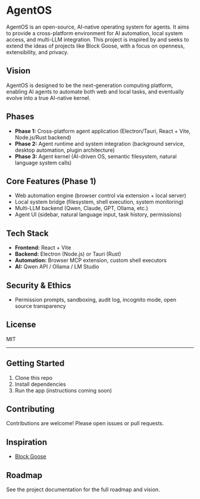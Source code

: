 # AgentOS

AgentOS is an open-source, AI-native operating system for agents. It aims to provide a cross-platform environment for AI automation, local system access, and multi-LLM integration. This project is inspired by and seeks to extend the ideas of projects like Block Goose, with a focus on openness, extensibility, and privacy.

## Vision
AgentOS is designed to be the next-generation computing platform, enabling AI agents to automate both web and local tasks, and eventually evolve into a true AI-native kernel.

## Phases
- **Phase 1:** Cross-platform agent application (Electron/Tauri, React + Vite, Node.js/Rust backend)
- **Phase 2:** Agent runtime and system integration (background service, desktop automation, plugin architecture)
- **Phase 3:** Agent kernel (AI-driven OS, semantic filesystem, natural language system calls)

## Core Features (Phase 1)
- Web automation engine (browser control via extension + local server)
- Local system bridge (filesystem, shell execution, system monitoring)
- Multi-LLM backend (Qwen, Claude, GPT, Ollama, etc.)
- Agent UI (sidebar, natural language input, task history, permissions)

## Tech Stack
- **Frontend:** React + Vite
- **Backend:** Electron (Node.js) or Tauri (Rust)
- **Automation:** Browser MCP extension, custom shell executors
- **AI:** Qwen API / Ollama / LM Studio

## Security & Ethics
- Permission prompts, sandboxing, audit log, incognito mode, open source transparency

## License
MIT

---

## Getting Started
1. Clone this repo
2. Install dependencies
3. Run the app (instructions coming soon)

## Contributing
Contributions are welcome! Please open issues or pull requests.

## Inspiration
- [Block Goose](https://github.com/block-goose/block-goose)

## Roadmap
See the project documentation for the full roadmap and vision.
